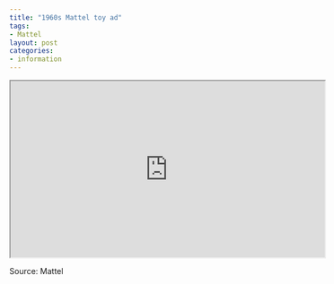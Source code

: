 ```yaml
---
title: "1960s Mattel toy ad"
tags:
- Mattel
layout: post
categories:
- information
---
```


<iframe width="560" height="315" src="https://www.youtube.com/embed/73XRNF0176o" title="60's Ads: Snub Nose .38 and Shoulder Holster by Mattel"></iframe>

Source: Mattel
